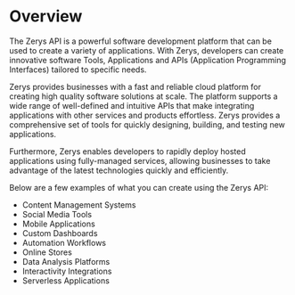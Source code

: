 # Overview

The Zerys API is a powerful software development platform that can be used to
create a variety of applications. With Zerys, developers can create innovative
software Tools, Applications and APIs (Application Programming Interfaces)
tailored to specific needs.

Zerys provides businesses with a fast and reliable cloud platform for creating
high quality software solutions at scale. The platform supports a wide range of
well-defined and intuitive APIs that make integrating applications with other
services and products effortless. Zerys provides a comprehensive set of tools
for quickly designing, building, and testing new applications.

Furthermore, Zerys enables developers to rapidly deploy hosted applications
using fully-managed services, allowing businesses to take advantage of the
latest technologies quickly and efficiently.

Below are a few examples of what you can create using the Zerys API:

- Content Management Systems
- Social Media Tools
- Mobile Applications
- Custom Dashboards
- Automation Workflows
- Online Stores
- Data Analysis Platforms
- Interactivity Integrations
- Serverless Applications
